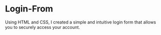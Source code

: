 # Login-From
Using HTML and CSS, I created a simple and intuitive login form that allows you to securely access your account.
